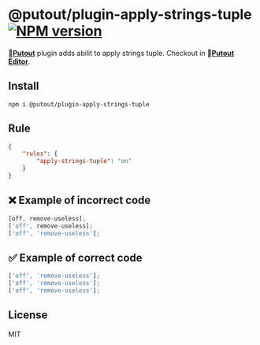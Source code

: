 # @putout/plugin-apply-strings-tuple [![NPM version][NPMIMGURL]][NPMURL]

[NPMIMGURL]: https://img.shields.io/npm/v/@putout/plugin-apply-strings-tuple.svg?style=flat&longCache=true
[NPMURL]: https://npmjs.org/package/@putout/plugin-apply-strings-tuple "npm"

🐊[**Putout**](https://github.com/coderaiser/putout) plugin adds abilit to apply strings tuple. Checkout in 🐊[**Putout Editor**](https://putout.cloudcmd.io/#/gist/34ea476503a1ffd981abd85882383ba5/67774fba230669fd88cf6b1d870743e051706f8b).

## Install

```
npm i @putout/plugin-apply-strings-tuple
```

## Rule

```json
{
    "rules": {
        "apply-strings-tuple": "on"
    }
}
```

## ❌ Example of incorrect code

```js
[off, remove-useless];
['off', remove-useless];
['off', 'remove-useless'];
```

## ✅ Example of correct code

```js
['off', 'remove-useless'];
['off', 'remove-useless'];
['off', 'remove-useless'];
```

## License

MIT
